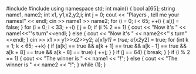 #include <iostream>
#include <string>
using namespace std;
int main()
{
	bool a[65];
	string name1, name2;
	int x1, y1,x2,y2,i;
	int j = 0;
	cout << "Players , tell me your names!" << endl;
	cin >> name1 >> name2;
	for (i = 0; i < 65; ++i)
	{
		a[i] = false;
	}
	for (i = 0; i < 33; ++i)
	{
		j = 0;
		if (i % 2 == 1)
		{
			cout << "Now it's " << name1<<"'s turn"<<endl;
		}
		else
		{
			cout << "Now it's " << name2<<"'s turn"<<endl;
		}
		cin >> x1 >> y1>>x2>>y2;
		a[x1*y1] = true;
		a[x2*y2] = true;
		for (int k = 1; k < 65; ++k)
		{
			if (a[k] == true && a[k + 1] == true && a[k - 1] == true && a[k + 8] == true && a[k - 8] == true)
			{
				++j;
			}
		}
		if (j == 64)
		{
			break;
		}
	}
	if (i % 2 == 1)
	{
		cout << "The winner is " << name1 << "!";
	}
	else
	{
		cout << "The winner is " << name2 << "!";
	}
	while (1);
}
